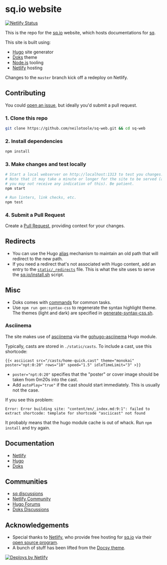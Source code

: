# sq.io website

[![Netlify Status](https://api.netlify.com/api/v1/badges/7caea069-2a8d-4f0b-bafe-b053bbc5eb08/deploy-status)](https://app.netlify.com/sites/sq-web/deploys)

This is the repo for the [sq.io](https://sq.io) website, which
hosts documentations for [sq](https://github.com/neilotoole/sq).

This site is built using:

- [Hugo](https://gohugo.io) site generator
- [Doks](https://getdoks.org) theme
- [Node.js](https://nodejs.org/) tooling
- [Netlify](https://www.netlify.com) hosting

Changes to the `master` branch kick off a redeploy on Netlify.

## Contributing

You could [open an issue](https://github.com/neilotoole/sq-web/issues), but ideally you'd submit a
pull request.

### 1. Clone this repo

```bash
git clone https://github.com/neilotoole/sq-web.git && cd sq-web
```

### 2. Install dependencies

```bash
npm install
```

### 3. Make changes and test locally

```bash
# Start a local webserver on http://localhost:1313 to test you changes.
# Note that it may take a minute or longer for the site to be served (and
# you may not receive any indication of this). Be patient.
npm start

# Run linters, link checks, etc.
npm test
```

### 4. Submit a Pull Request

Create a [Pull Request](https://github.com/neilotoole/sq-web/pulls), providing context
for your changes.

## Redirects

- You can use the Hugo [alias](https://gohugo.io/content-management/urls/#aliases) mechanism to
  maintain an old path that will redirect to the new path.
- If you need a redirect that's not associated with Hugo content, add an entry to
  the [`static/_redirects`](/static/_redirects) file. This is what the site uses to
  serve the [sq.io/install.sh](https://sq.io/install.sh) script.

## Misc

- Doks comes with [commands](https://getdoks.org/docs/prologue/commands/) for common tasks.
- Use `npm run gen:syntax-css` to regenerate the syntax highlight theme. The themes (light and dark)
  are specified in [generate-syntax-css.sh](./generate-syntax-css.sh).


### Asciinema

The site makes use of [asciinema](https://asciinema.org) via
the [gohugo-asciinema](https://github.com/cljoly/gohugo-asciinema) Hugo module.

Typically, casts are stored in `./static/casts`. To include a cast, use this shortcode:

```gotemplate
{{< asciicast src="/casts/home-quick.cast" theme="monokai" poster="npt:0:20" rows="10" speed="1.5" idleTimeLimit="3" >}}
```

- `poster="npt:0:20"` specifies that the "poster" or cover image should be taken from 0m20s into the
  cast.
- Add `autoPlay="true"` if the cast should start immediately. This is usually not the case.

If you see this problem:

```shell
Error: Error building site: "content/en/_index.md:9:1": failed to extract shortcode: template for shortcode "asciicast" not found
```

It probably means that the hugo module cache is out of whack. Run `npm install` and try again.


## Documentation

- [Netlify](https://docs.netlify.com/)
- [Hugo](https://gohugo.io/documentation/)
- [Doks](https://getdoks.org/)

## Communities

- [sq discussions](https://github.com/neilotoole/sq/discussions)
- [Netlify Community](https://community.netlify.com/)
- [Hugo Forums](https://discourse.gohugo.io/)
- [Doks Discussions](https://github.com/h-enk/doks/discussions)

## Acknowledgements

- Special thanks to [Netlify](https://www.netlify.com), who provide
  free hosting for [sq.io](https://sq.io) via
  their [open source program](https://www.netlify.com/open-source/).
- A bunch of stuff has been lifted from the [Docsy theme](https://www.docsy.dev).

[![Deploys by Netlify](https://www.netlify.com/v3/img/components/netlify-dark.svg)](https://www.netlify.com)

